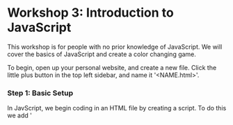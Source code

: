# Workshop 3: Introduction to JavaScript

This workshop is for people with no prior knowledge of JavaScript. We will cover the basics of JavaScript and create a color changing game. 

To begin, open up your personal website, and create a new file. Click the little plus button in the top left sidebar, and name it '<NAME.html>'.

### Step 1: Basic Setup

In JavScript, we begin coding in an HTML file by creating a script. To do this we add '<script>' into our HTML document.  

```html
<!DOCTYPE html>
<html>
    <script>
        // code goes here!
    </script>
</html>
```


### Step 2: Basic JavaScript Commands 
  
To create a function in JavaScript, we use the syntax below. We can code many functions to perform different operations. 
  
```html
<!DOCTYPE html>
<html>
    <script>
        function nameOfFunction(parameter1, parameter2) {
          // function code goes here!
        }
    </script>
</html>
```
  
At the end of the function, we can return a value using 'return'.

### Step 3: Variables

In JavaScript to create a new variable we use '<var>'. Then, to assign the varibale a value, we use the operator '='. 
We do not need to use specific data types in JavaScript. Theses statements end with a semicolon. 
Here is an example function with a variable.
  
```
html
<!DOCTYPE html>
<html>
    <script>
        function sum(parameter1, parameter2) {
          var sum = parameter1 + parameter2;
          return sum;
        }
    </script>
</html>
```
  
### Step 4: Loops

Two important loops we can learn about in JavaScript are for loops and while loops. 
  
In a for loop, the block of code is repeated a specified number of times.
  
```
html
<!DOCTYPE html>
<html>
    <script>
        function nameOfFunction() {
          for (var i = START; i < END; i++) {
            // code goes here!
          }
        }
    </script>
</html>
```
  
In a while loop, the block of code is repeated while a condition remains true.
  
  
```
html
<!DOCTYPE html>
<html>
    <script>
        function nameOfFunction() {
          var i = START;
          while (i < END) {
            // code goes here!
            i = i+1;
          }
        }
    </script>
</html>
```

### Step 5: Challenge

Today's activity is to create a color changing box game. We will learn about JavaScript in the process!

First, we want to create our box element. To do this, we add the following code for its style.

```html
<!DOCTYPE html>
<html>
    <head>
      <style>
        .box {

            height: 200px;
            width: 200px;
            padding: 10px ;
            border: 10px solid black;
            margin: 0;
          }
          .center {
            position: absolute;
            padding: 10px 24px; 
            left: 50%;
         }
      </style>
   </head>
</html>
```

Now, we are going to begin coding in JavaScript. To start, let's create a function that changes the color of the box to the user input.

```html
<!DOCTYPE html>
<html>
    <head>
      <style>
        .box {

            height: 200px;
            width: 200px;
            padding: 10px ;
            border: 10px solid black;
            margin: 0;
          }
          .center {
            position: absolute;
            padding: 10px 24px; 
            left: 50%;
         }
      </style>
      <script>
        function changeHeadingBg(color){
            document.getElementById("b").style.background = color;
        }
      </script>
   </head>
</html>
```

Then, let's add a title for our project!

```html
<!DOCTYPE html>
<html>
    <head>
      <style>
        .box {

            height: 200px;
            width: 200px;
            padding: 10px ;
            border: 10px solid black;
            margin: 0;
          }
          .center {
            position: absolute;
            padding: 10px 24px; 
            left: 50%;
         }
      </style>
      <script>
        function changeHeadingBg(color){
            document.getElementById("b").style.background = color;
        }
      </script>
      <body>
        <h1 id="h">Welcome to My Color Changing Game!</h1>
      </body>
   </head>
</html>
```

After this, to create our box and display it on the screen, we want to write the following code:

```html
<!DOCTYPE html>
<html>
    <head>
      <style>
        .box {

            height: 200px;
            width: 200px;
            padding: 10px ;
            border: 10px solid black;
            margin: 0;
          }
          .center {
            position: absolute;
            padding: 10px 24px; 
            left: 50%;
         }
      </style>
      <script>
        function changeHeadingBg(color){
            document.getElementById("b").style.background = color;
        }
      </script>
      <body>
        <h1 id="h">Welcome to My Color Changing Game!</h1>
        <div id = "b" class = "center"> 
            <div class = "box" > 
            </div>
        </div>
      </body>
   </head>
</html>
```
  
Then, let's make buttons to change our box's color! You can use any combination of three numbers 
0-255 to specify red, blue, and green values.

```html
<!DOCTYPE html>
<html>
    <head>
      <style>
        .box {

            height: 200px;
            width: 200px;
            padding: 10px ;
            border: 10px solid black;
            margin: 0;
          }
          .center {
            position: absolute;
            padding: 10px 24px; 
            left: 50%;
         }
      </style>
      <script>
        function changeHeadingBg(color){
            document.getElementById("b").style.background = color;
        }
      </script>
      <body>
        <h1 id="h">Welcome to My Color Changing Game!</h1>
        <div id = "b" class = "center"> 
            <div class = "box" > 
            </div>
        </div>
        <div>
          <label>Change Heading Background To:</label>
          <button type="button" onclick="changeHeadingBg('rgb(255,0,0)');">Red</button>
          <button type="button" onclick="changeHeadingBg('rgb(0,255,0)');">Green</button>
          <button type="button" onclick="changeHeadingBg('rgb(0,0,255)');">Blue</button>
        </div>
      </body>
   </head>
</html>
```
  

### Challenge

Try to add more objects and colors! See if you can receive input for a color and then make the box the color of your string! Next week, we will make a login form using JavaScript to access your coding prjoects on your personal website!
